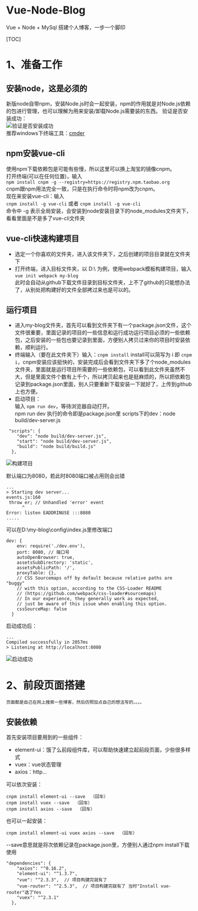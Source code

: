 # Vue-Node-Blog
Vue + Node + MySql 搭建个人博客，一步一个脚印

[TOC]

# 1、准备工作

## 安装node，这是必须的
新版node自带npm，安装Node.js时会一起安装，npm的作用就是对Node.js依赖的包进行管理，也可以理解为用来安装/卸载Node.js需要装的东西。
验证是否安装成功：  
![验证是否安装成功](http://otr9a8wg0.bkt.clouddn.com/17-7-28/48974756.jpg)  
推荐windows下终端工具：[cmder](http://cmder.net/)

## npm安装vue-cli
使用npm下载依赖包是可能有些慢，所以这里可以换上淘宝的镜像cnpm。  
打开终端(可以在任何位置)，输入  
```npm install cnpm -g --registry=https://registry.npm.taobao.org```   
cnpm跟npm用法完全一致，只是在执行命令时将npm改为cnpm。  
现在来安装vue-cli：输入  
```cnpm install -g vue-cli``` 或者 ```cnpm install -g vue-cli```  
命令中 -g 表示全局安装，会安装到node安装目录下的node_modules文件夹下，看看里面是不是多了vue-cli文件夹

## vue-cli快速构建项目
- 选定一个你喜欢的文件夹，进入该文件夹下，之后创建的项目目录就在文件夹下
- 打开终端，进入目标文件夹，以 D:\ 为例，使用webpack模板构建项目，输入 
```vue init webpack my-blog```  
此时会自动从github下载文件目录到目标文件夹，上不了github的只能想办法了，从别处把构建好的文件全部拷过来也是可以的。

## 运行项目
- 进入my-blog文件夹，首先可以看到文件夹下有一个package.json文件，这个文件很重要，里面记录的项目的一些信息和运行成功运行项目必须的一些依赖包，之后安装的一些包也要记录到里面，方便别人拷贝过来你的项目时安装依赖，顺利运行。
- 终端输入（要在此文件夹下）输入：```cnpm install``` install可以简写为 i 即 ```cnpm i```，cnpm安装应该挺快的，安装完成后会看到文件夹下多了个node_modules文件夹，里面就是运行项目所需要的一些依赖包，可以看到此文件夹虽然不大，但是里面文件个数有上千个，所以拷贝起来也是挺麻烦的，所以把依赖包记录到package.json里面，别人只要重新下载安装一下就好了，上传到github上也方便。
- 启动项目：  
输入 ```npm run dev```，等待浏览器自动打开。  
npm run dev 执行的命令即是package.json里 scripts下的dev：node build/dev-server.js
```
 "scripts": {
    "dev": "node build/dev-server.js",
    "start": "node build/dev-server.js",
    "build": "node build/build.js"
  },
```
![构建项目](http://otr9a8wg0.bkt.clouddn.com/17-7-28/62770024.jpg) 

默认端口为8080，若此时8080端口被占用则会出错
```
...
> Starting dev server...
events.js:160
 throw er; // Unhandled 'error' event
      ^
Error: listen EADDRINUSE :::8080  
.....
```
可以在D:\my-blog\config\index.js里修改端口  
```
dev: {
    env: require('./dev.env'),
    port: 8080, // 端口号
    autoOpenBrowser: true,
    assetsSubDirectory: 'static',
    assetsPublicPath: '/',
    proxyTable: {},
    // CSS Sourcemaps off by default because relative paths are "buggy"
    // with this option, according to the CSS-Loader README
    // (https://github.com/webpack/css-loader#sourcemaps)
    // In our experience, they generally work as expected,
    // just be aware of this issue when enabling this option.
    cssSourceMap: false
  }
```
启动成功后：
```
...
Compiled successfully in 2057ms 
> Listening at http://localhost:8080
``` 
![启动成功](http://otr9a8wg0.bkt.clouddn.com/17-7-28/73659113.jpg)


# 2、前段页面搭建
``
页面都是自己在网上搜索一些博客，然后仿照加点自己的想法写的，。。。
``
## 安装依赖
首先安装项目要用到的一些组件：
- element-ui：饿了么前段组件库，可以帮助快速建立起前段页面，少些很多样式
- vuex：vue状态管理
- axios：http...  

可以依次安装：  
```
cnpm install element-ui --save  （回车）
cnpm install vuex --save  （回车）
cnpm install axios --save  （回车）
```
也可以一起安装：
```
cnpm install element-ui vuex axios --save  （回车）
```
--save意思就是将次依赖记录在package.json里，方便别人通过npm install下载使用
```
"dependencies": {
    "axios": "^0.16.2",
    "element-ui": "^1.3.7",
    "vue": "^2.3.3",  // 项目构建完就有了
    "vue-router": "^2.5.3",  // 项目构建完就有了 当时"Install vue-router"选了Yes
    "vuex": "^2.3.1"
  },
```